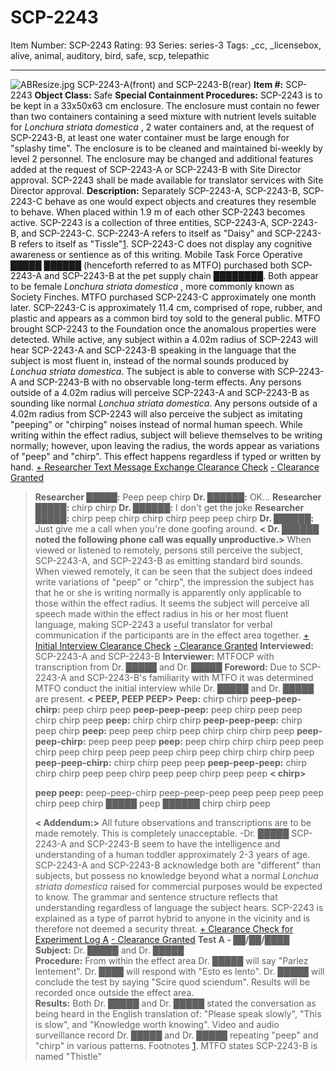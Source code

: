 # SCP-2243
Item Number: SCP-2243
Rating: 93
Series: series-3
Tags: _cc, _licensebox, alive, animal, auditory, bird, safe, scp, telepathic

---

![ABResize.jpg](https://scp-wiki.wdfiles.com/local--files/scp-2243/ABResize.jpg)
SCP-2243-A(front) and SCP-2243-B(rear)
**Item #:** SCP-2243
**Object Class:** Safe
**Special Containment Procedures:** SCP-2243 is to be kept in a 33x50x63 cm enclosure. The enclosure must contain no fewer than two containers containing a seed mixture with nutrient levels suitable for _Lonchura striata domestica_ , 2 water containers and, at the request of SCP-2243-B, at least one water container must be large enough for "splashy time".
The enclosure is to be cleaned and maintained bi-weekly by level 2 personnel. The enclosure may be changed and additional features added at the request of SCP-2243-A or SCP-2243-B with Site Director approval.
SCP-2243 shall be made available for translator services with Site Director approval.
**Description:** Separately SCP-2243-A, SCP-2243-B, SCP-2243-C behave as one would expect objects and creatures they resemble to behave. When placed within 1.9 m of each other SCP-2243 becomes active.
SCP-2243 is a collection of three entities, SCP-2243-A, SCP-2243-B, and SCP-2243-C. SCP-2243-A refers to itself as "Daisy" and SCP-2243-B refers to itself as "Tissle"[1](javascript:;). SCP-2243-C does not display any cognitive awareness or sentience as of this writing.
Mobile Task Force Operative █████ ██████ (henceforth referred to as MTFO) purchased both SCP-2243-A and SCP-2243-B at the pet supply chain ████████. Both appear to be female _Lonchura striata domestica_ , more commonly known as Society Finches. MTFO purchased SCP-2243-C approximately one month later. SCP-2243-C is approximately 11.4 cm, comprised of rope, rubber, and plastic and appears as a common bird toy sold to the general public. MTFO brought SCP-2243 to the Foundation once the anomalous properties were detected.
While active, any subject within a 4.02m radius of SCP-2243 will hear SCP-2243-A and SCP-2243-B speaking in the language that the subject is most fluent in, instead of the normal sounds produced by _Lonchua striata domestica_. The subject is able to converse with SCP-2243-A and SCP-2243-B with no observable long-term effects. Any persons outside of a 4.02m radius will perceive SCP-2243-A and SCP-2243-B as sounding like normal _Lonchua striata domestica_. Any persons outside of a 4.02m radius from SCP-2243 will also perceive the subject as imitating "peeping" or "chirping" noises instead of normal human speech.
While writing within the effect radius, subject will believe themselves to be writing normally; however, upon leaving the radius, the words appear as variations of "peep" and "chirp". This effect happens regardless if typed or written by hand.
[\+ Researcher Text Message Exchange Clearance Check](javascript:;)
[\- Clearance Granted](javascript:;)
> **Researcher █████:** Peep peep chirp
> **Dr. ██████:** OK…
> **Researcher █████:** chirp chirp
> **Dr. ██████:** I don't get the joke
> **Researcher █████:** chirp peep chirp chirp chirp peep peep chirp
> **Dr. ██████:** Just give me a call when you're done goofing around.
> **< Dr. ██████ noted the following phone call was equally unproductive.>**
When viewed or listened to remotely, persons still perceive the subject, SCP-2243-A, and SCP-2243-B as emitting standard bird sounds. When viewed remotely, it can be seen that the subject does indeed write variations of "peep" or "chirp", the impression the subject has that he or she is writing normally is apparently only applicable to those within the effect radius.
It seems the subject will perceive all speech made within the effect radius in his or her most fluent language, making SCP-2243 a useful translator for verbal communication if the participants are in the effect area together.
[\+ Initial Interview Clearance Check](javascript:;)
[\- Clearance Granted](javascript:;)
> **Interviewed:** SCP-2243-A and SCP-2243-B
> **Interviewer:** MTFOCP with transcription from Dr. █████ and Dr. █████
> **Foreword:** Due to SCP-2243-A and SCP-2243-B's familiarity with MTFO it was determined MTFO conduct the initial interview while Dr. █████ and Dr. █████ are present.
> **< PEEP, PEEP PEEP>**
> **Peep:** chirp chirp
> **peep-peep-chirp:** peep chirp peep
> **peep-peep-peep:** peep chirp peep peep chirp chirp peep
> **peep:** chirp chirp chirp
> **peep-peep-peep:** chirp peep chirp
> **peep:** peep peep chirp peep chirp chirp chirp peep
> **peep-peep-chirp:** peep peep peep
> **peep:** peep chirp chirp chirp peep peep chirp peep chirp peep peep peep chirp peep chirp chirp chirp peep
> **peep-peep-chirp:** chirp chirp peep peep
> **peep-peep-peep:** chirp chirp chirp peep peep chirp peep peep chirp peep peep
> **< chirp>**  
>    
>  **peep peep:** peep-peep-chirp peep-peep-peep peep peep peep peep chirp peep chirp █████ peep ██████ chirp chirp peep  
>    
>  **< Addendum:>** All future observations and transcriptions are to be made remotely. This is completely unacceptable. -Dr. █████
SCP-2243-A and SCP-2243-B seem to have the intelligence and understanding of a human toddler approximately 2-3 years of age. SCP-2243-A and SCP-2243-B acknowledge both are "different" than subjects, but possess no knowledge beyond what a normal _Lonchua striata domestica_ raised for commercial purposes would be expected to know. The grammar and sentence structure reflects that understanding regardless of language the subject hears.
SCP-2243 is explained as a type of parrot hybrid to anyone in the vicinity and is therefore not deemed a security threat.
[\+ Clearance Check for Experiment Log A](javascript:;)
[\- Clearance Granted](javascript:;)
**Test A - ██/██/████**
> **Subject:** Dr. █████ and Dr. █████  
>  **Procedure:** From within the effect area Dr. █████ will say "Parlez lentement". Dr. ████ will respond with "Esto es lento". Dr. █████ will conclude the test by saying "Scire quod sciendum". Results will be recorded once outside the effect area.  
>  **Results:** Both Dr. █████ and Dr. █████ stated the conversation as being heard in the English translation of: "Please speak slowly", "This is slow", and "Knowledge worth knowing". Video and audio surveillance record Dr. █████ and Dr. █████ repeating "peep" and "chirp" in various patterns.
Footnotes
[1](javascript:;). MTFO states SCP-2243-B is named "Thistle"